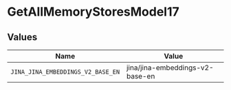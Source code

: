# GetAllMemoryStoresModel17


## Values

| Name                              | Value                             |
| --------------------------------- | --------------------------------- |
| `JINA_JINA_EMBEDDINGS_V2_BASE_EN` | jina/jina-embeddings-v2-base-en   |